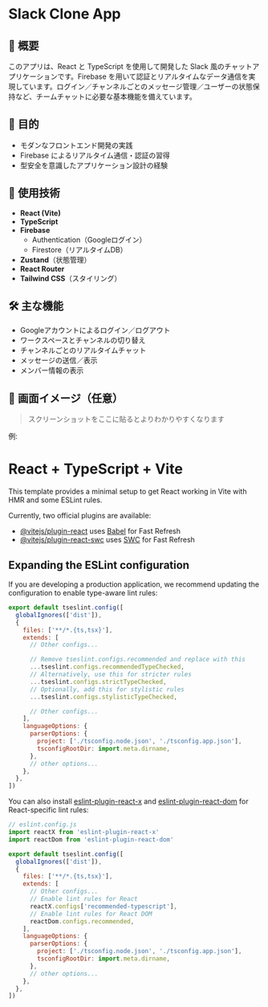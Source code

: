 # Slack Clone App

## 📌 概要

このアプリは、React と TypeScript を使用して開発した Slack 風のチャットアプリケーションです。Firebase を用いて認証とリアルタイムなデータ通信を実現しています。ログイン／チャンネルごとのメッセージ管理／ユーザーの状態保持など、チームチャットに必要な基本機能を備えています。

## 🎯 目的

- モダンなフロントエンド開発の実践
- Firebase によるリアルタイム通信・認証の習得
- 型安全を意識したアプリケーション設計の経験

## 🔧 使用技術

- **React (Vite)**
- **TypeScript**
- **Firebase**
  - Authentication（Googleログイン）
  - Firestore（リアルタイムDB）
- **Zustand**（状態管理）
- **React Router**
- **Tailwind CSS**（スタイリング）

## 🛠 主な機能

- Googleアカウントによるログイン／ログアウト
- ワークスペースとチャンネルの切り替え
- チャンネルごとのリアルタイムチャット
- メッセージの送信／表示
- メンバー情報の表示

## 🎨 画面イメージ（任意）

> スクリーンショットをここに貼るとよりわかりやすくなります

例:



# React + TypeScript + Vite

This template provides a minimal setup to get React working in Vite with HMR and some ESLint rules.

Currently, two official plugins are available:

- [@vitejs/plugin-react](https://github.com/vitejs/vite-plugin-react/blob/main/packages/plugin-react) uses [Babel](https://babeljs.io/) for Fast Refresh
- [@vitejs/plugin-react-swc](https://github.com/vitejs/vite-plugin-react/blob/main/packages/plugin-react-swc) uses [SWC](https://swc.rs/) for Fast Refresh

## Expanding the ESLint configuration

If you are developing a production application, we recommend updating the configuration to enable type-aware lint rules:

```js
export default tseslint.config([
  globalIgnores(['dist']),
  {
    files: ['**/*.{ts,tsx}'],
    extends: [
      // Other configs...

      // Remove tseslint.configs.recommended and replace with this
      ...tseslint.configs.recommendedTypeChecked,
      // Alternatively, use this for stricter rules
      ...tseslint.configs.strictTypeChecked,
      // Optionally, add this for stylistic rules
      ...tseslint.configs.stylisticTypeChecked,

      // Other configs...
    ],
    languageOptions: {
      parserOptions: {
        project: ['./tsconfig.node.json', './tsconfig.app.json'],
        tsconfigRootDir: import.meta.dirname,
      },
      // other options...
    },
  },
])
```

You can also install [eslint-plugin-react-x](https://github.com/Rel1cx/eslint-react/tree/main/packages/plugins/eslint-plugin-react-x) and [eslint-plugin-react-dom](https://github.com/Rel1cx/eslint-react/tree/main/packages/plugins/eslint-plugin-react-dom) for React-specific lint rules:

```js
// eslint.config.js
import reactX from 'eslint-plugin-react-x'
import reactDom from 'eslint-plugin-react-dom'

export default tseslint.config([
  globalIgnores(['dist']),
  {
    files: ['**/*.{ts,tsx}'],
    extends: [
      // Other configs...
      // Enable lint rules for React
      reactX.configs['recommended-typescript'],
      // Enable lint rules for React DOM
      reactDom.configs.recommended,
    ],
    languageOptions: {
      parserOptions: {
        project: ['./tsconfig.node.json', './tsconfig.app.json'],
        tsconfigRootDir: import.meta.dirname,
      },
      // other options...
    },
  },
])
```
